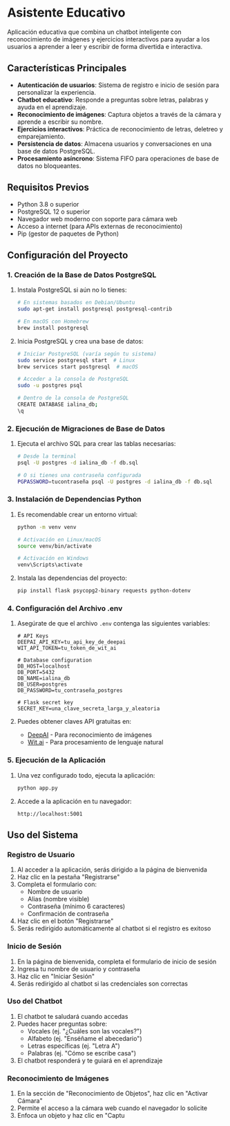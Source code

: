 # Asistente Educativo

Aplicación educativa que combina un chatbot inteligente con reconocimiento de imágenes y ejercicios interactivos para ayudar a los usuarios a aprender a leer y escribir de forma divertida e interactiva.

## Características Principales

- **Autenticación de usuarios**: Sistema de registro e inicio de sesión para personalizar la experiencia.
- **Chatbot educativo**: Responde a preguntas sobre letras, palabras y ayuda en el aprendizaje.
- **Reconocimiento de imágenes**: Captura objetos a través de la cámara y aprende a escribir su nombre.
- **Ejercicios interactivos**: Práctica de reconocimiento de letras, deletreo y emparejamiento.
- **Persistencia de datos**: Almacena usuarios y conversaciones en una base de datos PostgreSQL.
- **Procesamiento asíncrono**: Sistema FIFO para operaciones de base de datos no bloqueantes.

## Requisitos Previos

- Python 3.8 o superior
- PostgreSQL 12 o superior
- Navegador web moderno con soporte para cámara web
- Acceso a internet (para APIs externas de reconocimiento)
- Pip (gestor de paquetes de Python)

## Configuración del Proyecto

### 1. Creación de la Base de Datos PostgreSQL

1. Instala PostgreSQL si aún no lo tienes:
   ```bash
   # En sistemas basados en Debian/Ubuntu
   sudo apt-get install postgresql postgresql-contrib
   
   # En macOS con Homebrew
   brew install postgresql
   ```

2. Inicia PostgreSQL y crea una base de datos:
   ```bash
   # Iniciar PostgreSQL (varía según tu sistema)
   sudo service postgresql start  # Linux
   brew services start postgresql  # macOS
   
   # Acceder a la consola de PostgreSQL
   sudo -u postgres psql
   
   # Dentro de la consola de PostgreSQL
   CREATE DATABASE ialina_db;
   \q
   ```

### 2. Ejecución de Migraciones de Base de Datos

1. Ejecuta el archivo SQL para crear las tablas necesarias:
   ```bash
   # Desde la terminal
   psql -U postgres -d ialina_db -f db.sql
   
   # O si tienes una contraseña configurada
   PGPASSWORD=tucontraseña psql -U postgres -d ialina_db -f db.sql
   ```

### 3. Instalación de Dependencias Python

1. Es recomendable crear un entorno virtual:
   ```bash
   python -m venv venv
   
   # Activación en Linux/macOS
   source venv/bin/activate
   
   # Activación en Windows
   venv\Scripts\activate
   ```

2. Instala las dependencias del proyecto:
   ```bash
   pip install flask psycopg2-binary requests python-dotenv
   ```

### 4. Configuración del Archivo .env

1. Asegúrate de que el archivo `.env` contenga las siguientes variables:
   ```
   # API Keys
   DEEPAI_API_KEY=tu_api_key_de_deepai
   WIT_API_TOKEN=tu_token_de_wit_ai
   
   # Database configuration
   DB_HOST=localhost
   DB_PORT=5432
   DB_NAME=ialina_db
   DB_USER=postgres
   DB_PASSWORD=tu_contraseña_postgres
   
   # Flask secret key
   SECRET_KEY=una_clave_secreta_larga_y_aleatoria
   ```

2. Puedes obtener claves API gratuitas en:
   - [DeepAI](https://deepai.org/) - Para reconocimiento de imágenes
   - [Wit.ai](https://wit.ai/) - Para procesamiento de lenguaje natural

### 5. Ejecución de la Aplicación

1. Una vez configurado todo, ejecuta la aplicación:
   ```bash
   python app.py
   ```

2. Accede a la aplicación en tu navegador:
   ```
   http://localhost:5001
   ```

## Uso del Sistema

### Registro de Usuario

1. Al acceder a la aplicación, serás dirigido a la página de bienvenida
2. Haz clic en la pestaña "Registrarse"
3. Completa el formulario con:
   - Nombre de usuario
   - Alias (nombre visible)
   - Contraseña (mínimo 6 caracteres)
   - Confirmación de contraseña
4. Haz clic en el botón "Registrarse"
5. Serás redirigido automáticamente al chatbot si el registro es exitoso

### Inicio de Sesión

1. En la página de bienvenida, completa el formulario de inicio de sesión
2. Ingresa tu nombre de usuario y contraseña
3. Haz clic en "Iniciar Sesión"
4. Serás redirigido al chatbot si las credenciales son correctas

### Uso del Chatbot

1. El chatbot te saludará cuando accedas
2. Puedes hacer preguntas sobre:
   - Vocales (ej. "¿Cuáles son las vocales?")
   - Alfabeto (ej. "Enséñame el abecedario")
   - Letras específicas (ej. "Letra A")
   - Palabras (ej. "Cómo se escribe casa")
3. El chatbot responderá y te guiará en el aprendizaje

### Reconocimiento de Imágenes

1. En la sección de "Reconocimiento de Objetos", haz clic en "Activar Cámara"
2. Permite el acceso a la cámara web cuando el navegador lo solicite
3. Enfoca un objeto y haz clic en "Captu
